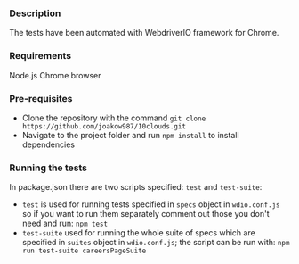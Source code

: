 ### Description

The tests have been automated with WebdriverIO framework for Chrome.

### Requirements

Node.js
Chrome browser

### Pre-requisites

- Clone the repository with the command `git clone https://github.com/joakow987/10clouds.git`
- Navigate to the project folder and run `npm install` to install dependencies

### Running the tests

In package.json there are two scripts specified: `test` and `test-suite`:
- `test` is used for running tests specified in `specs` object in `wdio.conf.js` so if you want to run them separately comment out those you don't need and run:
`npm test`
- `test-suite` used for running the whole suite of specs which are specified in `suites` object in `wdio.conf.js`; the script can be run with: 
`npm run test-suite careersPageSuite`
